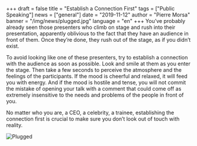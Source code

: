 
+++
draft = false
title = "Establish a Connection First"
tags = ["Public Speaking"]
news = ["general"]
date = "2019-11-12"
author = "Pierre Morsa"
banner = "/img/news/plugged.jpg"
language = "en"
+++
You’ve probably already seen those presenters who climb on stage and rush into their presentation, apparently oblivious to the fact that they have an audience in front of them. Once they’re done, they rush out of the stage, as if you didn’t exist.

To avoid looking like one of these presenters, try to establish a connection with the audience as soon as possible. Look and smile at them as you enter the stage. Then take a few seconds to perceive the atmosphere and the feelings of the participants. If the mood is cheerful and relaxed, it will feed you with energy. And if the mood is hostile and tense, you will not commit the mistake of opening your talk with a comment that could come off as extremely insensitive to the needs and problems of the people in front of you.

No matter who you are, a CEO, a celebrity, a trainee, establishing the connection first is crucial to make sure you don’t look out of touch with reality.

![Plugged](/img/news/plugged.jpg)